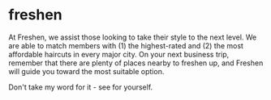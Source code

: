 # freshen

At Freshen, we assist those looking to take their style to the next level. We are able to match members with (1) the highest-rated and (2) the most affordable haircuts in every major city. On your next business trip, remember that there are plenty of places nearby to freshen up, and Freshen will guide you toward the most suitable option.

Don't take my word for it - see for yourself.

